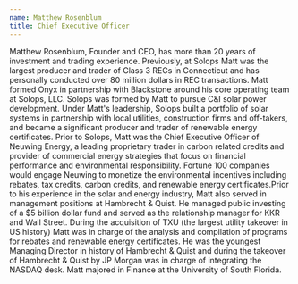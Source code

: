 ```yaml
---
name: Matthew Rosenblum
title: Chief Executive Officer
---
```


Matthew Rosenblum, Founder and CEO, has more than 20 years of investment and trading experience. Previously, at Solops Matt was the largest producer and trader of Class 3 RECs in Connecticut and has personally conducted over 80 million dollars in REC transactions. Matt formed Onyx in partnership with Blackstone around his core operating team at Solops, LLC. Solops was formed by Matt to pursue C&I solar power development. Under Matt's leadership, Solops built a portfolio of solar systems in partnership with local utilities, construction firms and off-takers, and became a significant producer and trader of renewable energy certificates. Prior to Solops, Matt was the Chief Executive Officer of Neuwing Energy, a leading proprietary trader in carbon related credits and provider of commercial energy strategies that focus on financial performance and environmental responsibility. Fortune 100 companies would engage Neuwing to monetize the environmental incentives including rebates, tax credits, carbon credits, and renewable energy certificates.Prior to his experience in the solar and energy industry, Matt also served in management positions at Hambrecht & Quist. He managed public investing of a $5 billion dollar fund and served as the relationship manager for KKR and Wall Street. During the acquisition of TXU (the largest utility takeover in US history) Matt was in charge of the analysis and compilation of programs for rebates and renewable energy certificates. He was the youngest Managing Director in history of Hambrecht & Quist and during the takeover of Hambrecht & Quist by JP Morgan was in charge of integrating the NASDAQ desk. Matt majored in Finance at the University of South Florida.
